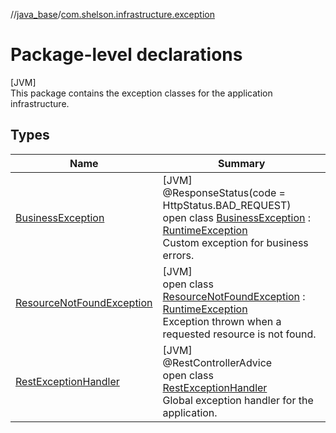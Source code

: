 //[java_base](../../index.md)/[com.shelson.infrastructure.exception](index.md)

# Package-level declarations

[JVM]\
This package contains the exception classes for the application infrastructure.

## Types

| Name | Summary |
|---|---|
| [BusinessException](-business-exception/index.md) | [JVM]<br>@ResponseStatus(code = HttpStatus.BAD_REQUEST)<br>open class [BusinessException](-business-exception/index.md) : [RuntimeException](https://docs.oracle.com/javase/8/docs/api/java/lang/RuntimeException.html)<br>Custom exception for business errors. |
| [ResourceNotFoundException](-resource-not-found-exception/index.md) | [JVM]<br>open class [ResourceNotFoundException](-resource-not-found-exception/index.md) : [RuntimeException](https://docs.oracle.com/javase/8/docs/api/java/lang/RuntimeException.html)<br>Exception thrown when a requested resource is not found. |
| [RestExceptionHandler](-rest-exception-handler/index.md) | [JVM]<br>@RestControllerAdvice<br>open class [RestExceptionHandler](-rest-exception-handler/index.md)<br>Global exception handler for the application. |
